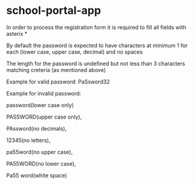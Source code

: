 # school-portal-app
In order to process the registration form it is required to fill all fields with asterix *

By default the password is expected to have characters at minimum 1 for each (lower case, upper case, decimal) and no spaces

The length for the password is undefined but not less than 3 characters matching creteria (as mentioned above)

Example for valid password: PaSsword32

Example for invalid password: 

password(lower case only)

PASSWORD(upper case only), 

PAssword(no decimals), 

12345(no letters), 

pa55word(no upper case), 

PA55WORD(no lower case), 

Pa55 word(white space)
